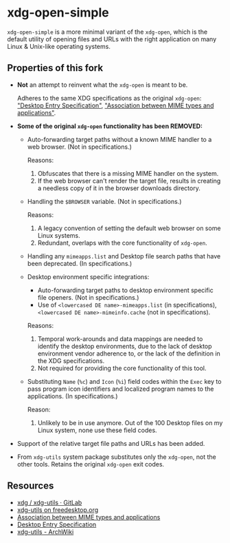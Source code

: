 # xdg-open-simple

`xdg-open-simple` is a more minimal variant of the `xdg-open`, which is the default utility of opening files and URLs with the right application on many Linux & Unix-like operating systems.

## Properties of this fork

- **Not** an attempt to reinvent what the `xdg-open` is meant to be.

    Adheres to the same XDG specifications as the original `xdg-open`: ["Desktop Entry Specification"](https://specifications.freedesktop.org/desktop-entry-spec/latest/), ["Association between MIME types and applications"](https://specifications.freedesktop.org/mime-apps-spec/latest/).

- **Some of the original `xdg-open` functionality has been REMOVED:**

    - Auto-forwarding target paths without a known MIME handler to a web browser. (Not in specifications.)

        Reasons:

        1. Obfuscates that there is a missing MIME handler on the system.
        1. If the web browser can't render the target file, results in creating a needless copy of it in the browser downloads directory.

    - Handling the `$BROWSER` variable. (Not in specifications.)

        Reasons:

        1. A legacy convention of setting the default web browser on some Linux systems.
        1. Redundant, overlaps with the core functionality of `xdg-open`.

    - Handling any `mimeapps.list` and Desktop file search paths that have been deprecated. (In specifications.)
    - Desktop environment specific integrations:

        - Auto-forwarding target paths to desktop environment specific file openers. (Not in specifications.)
        - Use of `<lowercased DE name>-mimeapps.list` (in specifications), `<lowercased DE name>-mimeinfo.cache` (not in specifications).

        Reasons:

        1. Temporal work-arounds and data mappings are needed to identify the desktop environments, due to the lack of desktop environment vendor adherence to, or the lack of the definition in the XDG specifications.
        1. Not required for providing the core functionality of this tool.

    - Substituting `Name` (`%c`) and `Icon` (`%i`) field codes within the `Exec` key to pass program icon identifiers and localized program names to the applications. (In specifications.)

        Reason:

        1. Unlikely to be in use anymore. Out of the 100 Desktop files on my Linux system, none use these field codes.

- Support of the relative target file paths and URLs has been added.
- From `xdg-utils` system package substitutes only the `xdg-open`, not the other tools. Retains the original `xdg-open` exit codes.

## Resources

- [xdg / xdg-utils · GitLab](https://gitlab.freedesktop.org/xdg/xdg-utils)
- [xdg-utils on freedesktop.org](https://www.freedesktop.org/wiki/Software/xdg-utils/)
- [Association between MIME types and applications](https://specifications.freedesktop.org/mime-apps-spec/latest/)
- [Desktop Entry Specification](https://specifications.freedesktop.org/desktop-entry-spec/latest/)
- [xdg-utils - ArchWiki](https://wiki.archlinux.org/title/Xdg-utils)
